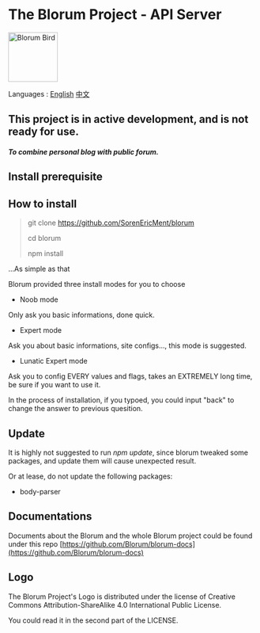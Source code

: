 # The Blorum Project - API Server 
<img alt="Blorum Bird" src="https://github.com/SorenEricMent/blorum/blob/main/statics/blorum.png" width="100" height="100">

Languages : [English](https://github.com/SorenEricMent/blorum/blob/main/README.md) [中文](https://github.com/SorenEricMent/blorum/blob/main/README_zh-cn.md)

## This project is in active development, and is not ready for use.

#### _To combine personal blog with public forum._


## Install prerequisite

## How to install

> git clone https://github.com/SorenEricMent/blorum
>
> cd blorum
>
> npm install

...As simple as that

Blorum provided three install modes for you to choose

- Noob mode

Only ask you basic informations, done quick.


- Expert mode

Ask you about basic informations, site configs..., this mode is suggested.


- Lunatic Expert mode

Ask you to config EVERY values and flags, takes an EXTREMELY long time, be sure if you want to use it.


In the process of installation, if you typoed, you could input "back" to change the answer to previous quesition.

## Update

It is highly not suggested to run *npm update*, since blorum tweaked some packages, and update them will cause unexpected result.

Or at lease, do not update the following packages:

- body-parser

## Documentations
Documents about the Blorum and the whole Blorum project could be found under this repo 
[https://github.com/Blorum/blorum-docs](https://github.com/Blorum/blorum-docs)

## Logo

The Blorum Project's Logo is distributed under the license of Creative Commons Attribution-ShareAlike 4.0 International Public License.

You could read it in the second part of the LICENSE.
